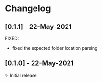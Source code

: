 # Changelog #

## [0.1.1] - 22-May-2021 ##

FIXED:

- fixed the expected folder location parsing

## [0.1.0] - 22-May-2021 ##

✨ Initial release
